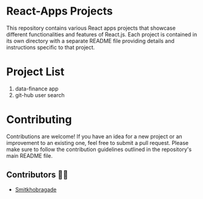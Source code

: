# React-Apps Projects
This repository contains various React apps projects that showcase different functionalities and features of React.js. Each project is contained in its own directory with a separate README file providing details and instructions specific to that project.

# Project List
1. data-finance app
2. git-hub user search

# Contributing
Contributions are welcome! If you have an idea for a new project or an improvement to an existing one, feel free to submit a pull request. Please make sure to follow the contribution guidelines outlined in the repository's main README file.

## Contributors 🎉✨
- [Smitkhobragade](https://github.com/Smitkhobragade)
